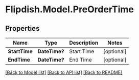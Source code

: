 # Flipdish.Model.PreOrderTime
## Properties

Name | Type | Description | Notes
------------ | ------------- | ------------- | -------------
**StartTime** | **DateTime?** | Start Time | [optional] 
**EndTime** | **DateTime?** | End Time | [optional] 

[[Back to Model list]](../README.md#documentation-for-models) [[Back to API list]](../README.md#documentation-for-api-endpoints) [[Back to README]](../README.md)

